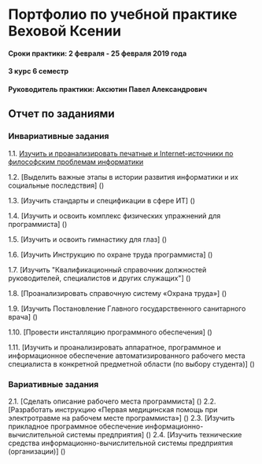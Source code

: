 # Портфолио по учебной практике Веховой Ксении
#### Сроки практики: 2 февраля - 25 февраля 2019 года
#### 3 курс 6 семестр
#### Руководитель практики: Аксютин Павел Александрович 


## Отчет по заданиями
### Инвариативные задания
1.1. [Изучить и проанализировать печатные и Internet-источники по философским проблемам информатики ](https://github.com/Bolzuka/educational_practice/tree/master/1.1)  

1.2. [Выделить важные этапы в истории развития информатики и их социальные последствия]
()

1.3. [Изучить стандарты и спецификации в сфере ИТ]
()

1.4. [Изучить и освоить комплекс физических упражнений для программиста]
()

1.5. [Изучить и освоить гимнастику для глаз]
()

1.6. [Изучить Инструкцию по охране труда программиста]
()

1.7. [Изучить "Квалификационный справочник должностей руководителей, специалистов и других служащих"]
()

1.8. [Проанализировать справочную систему «Охрана труда»]
()

1.9. [Изучить Постановление Главного государственного санитарного врача]
()

1.10. [Провести инсталляцию программного обеспечения]
()

1.11. [Изучить и проанализировать аппаратное, программное и информационное обеспечение 
автоматизированного рабочего места специалиста в конкретной предметной области (по выбору студента)]
()


### Вариативные задания

2.1. [Сделать описание рабочего места программиста]
()
2.2. [Разработать инструкцию «Первая медицинская помощь при электротравме на рабочем месте программиста»]
()
2.3. [Изучить прикладное программное обеспечение информационно-вычислительной системы предприятия]
()
2.4. [Изучить технические средства информационно-вычислительной системы предприятия (организации)]
()

